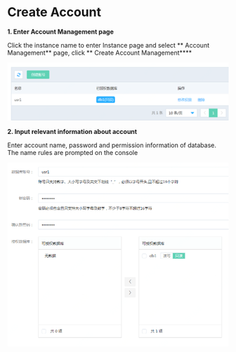 # Create Account

**1. Enter **Account Management** page**

Click the instance name to enter Instance page and select ** Account Management** page, click ** Create Account Management****

![Account List](../../../../../image/DRDS/account-list.png)

**2. Input relevant information about account**

Enter account name, password and permission information of database. The name rules are prompted on the console

![Create Account](../../../../../image/DRDS/create-account-1.png)
